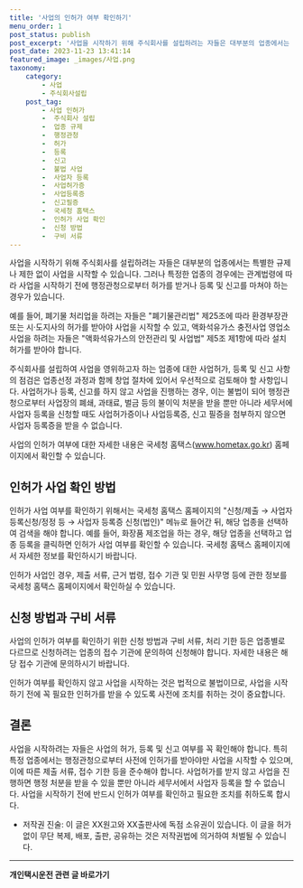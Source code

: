 ```yaml
---
title: '사업의 인허가 여부 확인하기'
menu_order: 1
post_status: publish
post_excerpt: '사업을 시작하기 위해 주식회사를 설립하려는 자들은 대부분의 업종에서는 특별한 규제나 제한 없이 사업을 시작할 수 있습니다. 그러나 특정한 업종의 경우에는 관계법령에 따라 사업을 시작하기 전에 행정관청으로부터 허가를 받거나 등록 및 신고를 마쳐야 하는 경우가 있습니다.'
post_date: 2023-11-23 13:41:14
featured_image: _images/사업.png
taxonomy:
    category:
        - 사업
        - 주식회사설립
    post_tag:
        - 사업 인허가
        -  주식회사 설립
        -  업종 규제
        -  행정관청
        -  허가
        -  등록
        -  신고
        -  불법 사업
        -  사업자 등록
        -  사업허가증
        -  사업등록증
        -  신고필증
        -  국세청 홈택스
        -  인허가 사업 확인
        -  신청 방법
        -  구비 서류
---
```



사업을 시작하기 위해 주식회사를 설립하려는 자들은 대부분의 업종에서는 특별한 규제나 제한 없이 사업을 시작할 수 있습니다. 그러나 특정한 업종의 경우에는 관계법령에 따라 사업을 시작하기 전에 행정관청으로부터 허가를 받거나 등록 및 신고를 마쳐야 하는 경우가 있습니다.

예를 들어, 폐기물 처리업을 하려는 자들은 "폐기물관리법" 제25조에 따라 환경부장관 또는 시·도지사의 허가를 받아야 사업을 시작할 수 있고, 액화석유가스 충전사업 영업소 사업을 하려는 자들은 "액화석유가스의 안전관리 및 사업법" 제5조 제1항에 따라 설치허가를 받아야 합니다.

주식회사를 설립하여 사업을 영위하고자 하는 업종에 대한 사업허가, 등록 및 신고 사항의 점검은 업종선정 과정과 함께 창업 절차에 있어서 우선적으로 검토해야 할 사항입니다. 사업허가나 등록, 신고를 하지 않고 사업을 진행하는 경우, 이는 불법이 되어 행정관청으로부터 사업장의 폐쇄, 과태료, 벌금 등의 불이익 처분을 받을 뿐만 아니라 세무서에 사업자 등록을 신청할 때도 사업허가증이나 사업등록증, 신고 필증을 첨부하지 않으면 사업자 등록증을 받을 수 없습니다.

사업의 인허가 여부에 대한 자세한 내용은 국세청 홈택스(www.hometax.go.kr) 홈페이지에서 확인할 수 있습니다.

## 인허가 사업 확인 방법

인허가 사업 여부를 확인하기 위해서는 국세청 홈택스 홈페이지의 "신청/제출 → 사업자 등록신청/정정 등 → 사업자 등록증 신청(법인)" 메뉴로 들어간 뒤, 해당 업종을 선택하여 검색을 해야 합니다. 예를 들어, 화장품 제조업을 하는 경우, 해당 업종을 선택하고 업종 등록을 클릭하면 인허가 사업 여부를 확인할 수 있습니다. 국세청 홈택스 홈페이지에서 자세한 정보를 확인하시기 바랍니다.

인허가 사업인 경우, 제출 서류, 근거 법령, 접수 기관 및 민원 사무명 등에 관한 정보를 국세청 홈택스 홈페이지에서 확인하실 수 있습니다.

## 신청 방법과 구비 서류

사업의 인허가 여부를 확인하기 위한 신청 방법과 구비 서류, 처리 기한 등은 업종별로 다르므로 신청하려는 업종의 접수 기관에 문의하여 신청해야 합니다. 자세한 내용은 해당 접수 기관에 문의하시기 바랍니다.

인허가 여부를 확인하지 않고 사업을 시작하는 것은 법적으로 불법이므로, 사업을 시작하기 전에 꼭 필요한 인허가를 받을 수 있도록 사전에 조치를 취하는 것이 중요합니다.

## 결론

사업을 시작하려는 자들은 사업의 허가, 등록 및 신고 여부를 꼭 확인해야 합니다. 특히 특정 업종에서는 행정관청으로부터 사전에 인허가를 받아야만 사업을 시작할 수 있으며, 이에 따른 제출 서류, 접수 기한 등을 준수해야 합니다. 사업허가를 받지 않고 사업을 진행하면 행정 처분을 받을 수 있을 뿐만 아니라 세무서에서 사업자 등록을 할 수 없습니다. 사업을 시작하기 전에 반드시 인허가 여부를 확인하고 필요한 조치를 취하도록 합시다.

- 저작권 진술: 이 글은 XX원고와 XX출판사에 독점 소유권이 있습니다. 이 글을 허가 없이 무단 복제, 배포, 출판, 공유하는 것은 저작권법에 의거하여 처벌될 수 있습니다.
<!-- wp:separator -->
<hr class="wp-block-separator has-alpha-channel-opacity"/>
<!-- /wp:separator -->

<!-- wp:group {"backgroundColor":"base","layout":{"type":"constrained"}} -->
<div class="wp-block-group has-base-background-color has-background"><!-- wp:paragraph {"align":"center","fontSize":"medium"} -->
<p class="has-text-align-center has-large-font-size"><strong>개인택시운전 관련 글 바로가기</strong></p>
<!-- /wp:paragraph -->


<!-- wp:latest-posts
{"categories":[{"id":1441,"count":19,"description":"","link":"https://uknowlaw.com/category/%ea%b0%9c%ec%9d%b8%ed%83%9d%ec%8b%9c%ec%9a%b4%ec%a0%84/","name":"개인택시운전","slug":"개인택시운전","taxonomy":"category","parent":0,"meta":[],"_links":{"self":[{"href":"https://uknowlaw.com/wp-json/wp/v2/categories/1441"}],"collection":[{"href":"https://uknowlaw.com/wp-json/wp/v2/categories"}],"about":[{"href":"https://uknowlaw.com/wp-json/wp/v2/taxonomies/category"}],"wp:post_type":[{"href":"https://uknowlaw.com/wp-json/wp/v2/posts?categories=1441"}],"curies":[{"name":"wp","href":"https://api.w.org/{rel}","templated":true}]}}],"postsToShow":100,"excerptLength":28,"postLayout":"grid","columns":2,"featuredImageAlign":"left","featuredImageSizeSlug":"large","fontSize":"small"} /--></div>
<!-- /wp:group -->